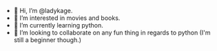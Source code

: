 - 👋 Hi, I’m @ladykage.
- 👀 I’m interested in movies and books.
- 🌱 I’m currently learning python.
- 💞️ I’m looking to collaborate on any fun thing in regards to python (I'm still a beginner though.)
 

<!---
ladykage/ladykage is a ✨ special ✨ repository because its `README.md` (this file) appears on your GitHub profile.
You can click the Preview link to take a look at your changes.
--->
